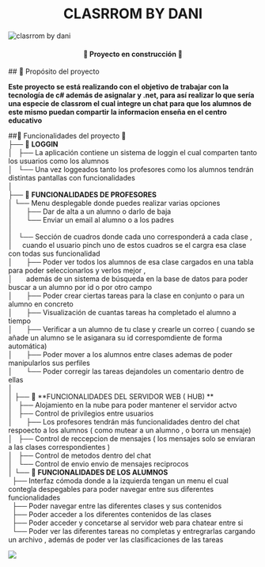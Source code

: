 <h1 align="center"> CLASRROM BY DANI </h1>

<image aling="center">![clasrrom by dani](https://github.com/user-attachments/assets/0973a388-68bd-4849-b7e6-d2c8f7480fbc)</image>

<h4 align="center">
🚧 Proyecto en construcción 🚧
</h4>


\## 📁  Propósito del proyecto

**Este proyecto se está realizando con el objetivo de trabajar con la tecnología de c# además de asignalar y .net, para así realizar lo que sería una especie de classrom el cual integre un chat para que los alumnos de este mismo puedan compartir la informacion enseña en el centro
educativo**


##🔨 Funcionalidades del proyecto 🔨<br>
├── 📂 **LOGGIN**<br>
│&nbsp;&nbsp;&nbsp;├── La aplicación contiene un sistema de loggin el cual comparten tanto los usuarios como los alumnos<br>
│&nbsp;&nbsp;&nbsp;└── Una vez loggeados tanto los profesores como los alumnos tendrán distintas pantallas con funcionalidades<br>
│<br>
├── 📂 **FUNCIONALIDADES DE PROFESORES**<br>
│&nbsp;└── Menu desplegable donde puedes realizar varias opciones<br>
│&nbsp;&nbsp;&nbsp;&nbsp;&nbsp;&nbsp;&nbsp;├── Dar de alta a un alumno o darlo de baja<br>
│&nbsp;&nbsp;&nbsp;&nbsp;&nbsp;&nbsp;&nbsp;└── Enviar un email al alumno o a los padres<br>
│   
│&nbsp;&nbsp;&nbsp;└── Sección de cuadros donde cada uno corresponderá a cada clase ,<br> 
│&nbsp;&nbsp;&nbsp;&nbsp;&nbsp;cuando el usuario pinch uno de estos cuadros se el cargra esa clase con todas sus funcionalidad<br>
│&nbsp;&nbsp;&nbsp;&nbsp;&nbsp;&nbsp;&nbsp;├── Poder ver todos los alumnos de esa clase  cargados en una tabla para poder seleccionarlos y verlos mejor ,<br>
│&nbsp;&nbsp;&nbsp;&nbsp;&nbsp;&nbsp;&nbsp;además de un sistema de búsqueda en la base de datos para poder buscar a un alumno por id o por otro campo<br>
│&nbsp;&nbsp;&nbsp;&nbsp;&nbsp;&nbsp;&nbsp;├── Poder crear ciertas tareas para la clase en conjunto o para un alumno en concreto<br>
│&nbsp;&nbsp;&nbsp;&nbsp;&nbsp;&nbsp;&nbsp;├── Visualización de cuantas tareas ha completado el alumno a tiempo<br>
│&nbsp;&nbsp;&nbsp;&nbsp;&nbsp;&nbsp;&nbsp;├── Verificar a un alumno de tu clase y crearle un correo ( cuando se añade un alumno se le asiganara su id correspomdiente de forma automática)<br> 
│&nbsp;&nbsp;&nbsp;&nbsp;&nbsp;&nbsp;&nbsp;├── Poder mover a los alumnos entre clases ademas de poder manipularlos sus perfiles<br>
│&nbsp;&nbsp;&nbsp;&nbsp;&nbsp;&nbsp;&nbsp;└── Poder corregir las tareas dejandoles un comentario dentro de ellas<br>
│       
│
├── 📂 **FUNCIONALIDADES DEL SERVIDOR WEB ( HUB) **<br>
│&nbsp;&nbsp;&nbsp;├── Alojamiento en la nube para poder mantener el servidor actvo<br> 
│&nbsp;&nbsp;&nbsp;├── Control de privilegios entre usuarios<br>
│&nbsp;&nbsp;&nbsp;&nbsp;&nbsp;&nbsp;&nbsp;├── Los profesores tendrán más funcionalidades dentro del chat respoecto a los alumnos ( como mutear a un alumno , o borra un mensaje)<br>
│&nbsp;&nbsp;&nbsp;├── Control de reccepcion de mensajes ( los mensajes solo se enviaran a las clases correspondientes )<br> 
│&nbsp;&nbsp;&nbsp;├── Control de metodos dentro del chat<br>
│&nbsp;&nbsp;&nbsp;└── Control de envio envio de mensajes reciprocos<br> 
│
└── 📂 **FUNCIONALIDADES DE LOS ALUMNOS**<br>
&nbsp;&nbsp;├── Interfaz cómoda donde a la izquierda tengan un menu el cual contegla despegables para poder navegar entre sus diferentes funcionalidades<br>
&nbsp;&nbsp;├── Poder navegar entre las diferentes clases y sus contenidos<br>
&nbsp;&nbsp;├── Poder acceder a los diferentes contenidos de las clases<br> 
&nbsp;&nbsp;├── Poder acceder y concetarse al servidor web para chatear entre si<br>
&nbsp;&nbsp;└── Poder ver las diferentes tareas no completas y entregrarlas cargando un archivo , además de poder ver las clasificaciones de las tareas<br>
      
 <p align="left">
   <img src="https://img.shields.io/badge/STATUS-EN%20DESAROLLO-green">
   </p>
